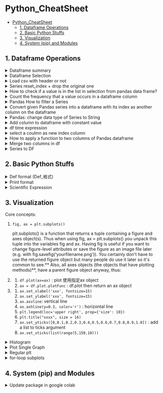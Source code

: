 # Python_CheatSheet

- [Python_CheatSheet](#python_cheatsheet)
  - [1. Dataframe Operations](#1-dataframe-operations)
  - [2. Basic Python Stuffs](#2-basic-python-stuffs)
  - [3. Visualization](#3-visualization)
  - [4. System (pip) and Modules](#4-system-pip-and-modules)

[comment]: <> (This is a comment, it will not be included:)

## 1. Dataframe Operations

<details>
<summary>Dataframe summary</summary>

  ```python

  def summarize_df(df_input):
      """
      Summarized and returns a pandas dataframe denoting the total number of NA/Duplicated values and the percentage of NA/Duplicated values in each column.
      The column names are noted on the index.
      
      Parameters
      ----------
      data: dataframe
      """
      print(df_input.info())
      columnList = df_input.columns.tolist()        
          
      # pandas series denoting features and the sum of their null values
      null_sum = df_input.isnull().sum()# instantiate columns for missing data
      Nullpercent = ( ((null_sum / len(df_input.index))).round(2) )
      
      # pandas series denoting features and the sum of their duplicate value
      nunique_sum = df_input.nunique(dropna = False)
      Duplicatepercent = ( 1 - ((nunique_sum / len(df_input.index))).round(2) )
      
      # concatenate along the columns to create the complete dataframe
      df_NA = pd.concat([null_sum, Nullpercent, nunique_sum, Duplicatepercent], axis=1, keys=['Number of NA', 'Percent NA','Number of Uniques', 'Percent Duplicate'])
      
      return df_NA

  ```

</details>

<details>
<summary>Dataframe Selection</summary>

```python
recipes_dfUse2 = recipes_dfUse[['counts_x','user_id','User_popularity']]
```
</details>

<details>
<summary>Load csv with header or not</summary>

```python
dfRaw = pd.read_csv('./HW1_Problem2.csv', header=None)
dfRaw = pd.read_csv('./HW1_Problem2.csv')
```
</details>

<details>
<summary>Series reset_index + drop the original one</summary>

```python
reset_index(inplace=True, drop=True)
```
</details>

<details>
<summary>How to check if a value is in the list in selection from pandas data frame?</summary>

```python
  favorites_df[(favorites_df['recipe_id'].isin(tempList))]
```

</details>

<details>
<summary>Count the frequency that a value occurs in a dataframe column</summary>

```python
  df.groupby('a').count()
```

</details>

<details>
<summary>Pandas How to filter a Series</summary>

```python
test = {
383:    3.000000,
663:    1.000000,
726:    1.000000,
737:    9.000000,
833:    8.166667
}

s = pd.Series(test)
s = s[s != 1]
s
Out[0]:
383    3.000000
737    9.000000
833    8.166667
dtype: float64
```

</details>

<details>
<summary>Convert given Pandas series into a dataframe with its index as another column on the dataframe</summary>

```python
  df = s.to_frame().reset_index()
```

</details>

<details>
<summary>Pandas: change data type of Series to String</summary>

```python
  df.id.apply(str)
```

</details>

<details>
<summary>Add column to dataframe with constant value</summary>

```python
  df['Name']='abc' 
  ##will add the new column and set all rows to that value
```

</details>

<details>
<summary>df time expression</summary>

  ```python  
  df['year'] = pd.to_datetime(df['year'], format='%Y-%m')
  
  ```

</details>

<details>
<summary>select a coulmn as new index column</summary>

  `set_index`

  ```python  
  dfUse = dfUse.set_index('time_index')
  
  ```

</details>

<details>
<summary>How to apply a function to two columns of Pandas dataframe</summary>

  ```python  
  In [49]: df
  Out[49]: 
            0         1
  0  1.000000  0.000000
  1 -0.494375  0.570994
  2  1.000000  0.000000
  3  1.876360 -0.229738
  4  1.000000  0.000000

  In [50]: def f(x):    
    ....:  return x[0] + x[1]  
    ....:  

  In [51]: df.apply(f, axis=1) #passes a Series object, row-wise
  Out[51]: 
  0    1.000000
  1    0.076619
  2    1.000000
  3    1.646622
  4    1.000000
  
  ```

</details>

<details>
<summary>Merge two columns in df</summary>

  `pd.merge`

  ```python  
  dftemp = pd.merge(df1, df2, left_index=True, right_index=True)
  
  ```

</details>

<details>
<summary>Series to DF</summary>

  `pd.DataFrame(series_input)`

</details>

## 2. Basic Python Stuffs

<details>
<summary>Def format (Def_格式)</summary>

  ```python
  def get_jsonparsed_data(url):
      """
      Receive the content of ``url``, parse it as JSON and return the object.

      Parameters
      ----------
      url : str

      Returns
      -------
      dict
      """
      response = urlopen(url, cafile=certifi.where())
      data = response.read().decode("utf-8")
      return json.loads(data)
  ```

</details>

<details>
<summary>Print format</summary>

  ```python
  #1. String + Number
  print('RSS: %.4f'% numberHere)

  ```

  ```python
  def format(value):
    return f"{value:,.4f}"

  format(np.quantile(response_time, .5))
  ```

</details>

<details>
<summary>Scientific Expression</summary>

  ```python  
  rss = "{:.2e}".format(Numhere)
  
  ```

</details>


## 3. Visualization

Core concepts:
1. `fig, ax = plt.subplots()`
   
    plt.subplots() is a function that returns a tuple containing a figure and axes object(s). Thus when using fig, ax = plt.subplots() you unpack this tuple into the variables fig and ax. Having fig is useful if you want to change figure-level attributes or save the figure as an image file later (e.g. with fig.savefig('yourfilename.png')). You certainly don't have to use the returned figure object but many people do use it later so it's common to see.** Also, all axes objects (the objects that have plotting methods)**, have a parent figure object anyway, thus:
2.  
   1. `df.plot(ax=ax)` : plot 使用指定ax object
   2. `ax = df.plot.plotFunc` : df.plot then return an ax object
3. 
   1. `ax.set_xlabel('xxx', fontsize=15)`
   2. `ax.set_ylabel('xxx', fontsize=15)`
   3. `ax.axvline`: vertical line
   4. `ax.axhline(y=0.3, color='r')` : horizontal line
   5. `plt.legend(loc='upper right', prop={'size': 10})`
   6. `plt.title("xxxx", size = 16)`
   7. `ax.set_yticks([0,0.1,0.2,0.3,0.4,0.5,0.6,0.7,0.8,0.9,1.0])` : add a list to ticks argument
   8. `ax.set_xticks(list(range(5,150,10)))`


<details>
<summary>Histogram</summary>

  ```python
  fig = plt.figure(figsize = (8, 4))
sns.histplot(data = recipes_df, 
            x = 'published_at',  kde = True,
            bins = 52, 
            legend = False
)
plt.title('# recipes over time')
# fig.savefig('/content/img/n_recipes_over_time.jpg')

  ```
![image](./img/histogram_template.png)
</details>

<details>
<summary>Plot Single Graph</summary>

  ```python
#plot of traffic intensity
df_k = pd.DataFrame.from_dict(ans_dict, orient='index',columns=['K'])
fig = plt.figure(figsize=(14,10))
ax2 = df_k.plot(y='K', style='.-')
ax2.set_xlabel('Traffic intensity')
ax2.set_ylabel('K_min (most approximated)')
ax2.set_xticks(np.arange(0, 1, 0.1))
ax2.set_yticks(np.arange(0, 50, 5))
plt.title('Traffic intensity vs. K')
plt.legend()
  ```
</details>

<details>
  <summary>Regular plt</summary>

  ```python
    fig = plt.figure()
    axes = plt.axes()
    axes.plot(x, y)
    axes.set_title('A simple plot')
    axes.set_xlabel('x')
    plt.show()
  ```

</details>

<details>
  <summary>for-loop subplots</summary>

  ```python

fig = plt.figure(figsize=(28,10))
fig.subplots_adjust(hspace = .5, wspace=.001)

figurecount = 1
for i in range(2,22,2):    
    model = AutoReg(dfUse, i)
    model_fit = model.fit()
    
    armodelString = 'AR order: ' + str(i)
    dftemp = pd.merge(pd.DataFrame(dfUse), pd.DataFrame(model_fit.fittedvalues), left_index=True, right_index=True)
    dftemp['RSS_elements'] = dftemp.apply(sum_residual_squares, axis=1) 
    residualList[i]=dftemp['RSS_elements'].sum()
    rss = "{:.2e}".format(dftemp['RSS_elements'].sum())
    print('lag = ' + str(i) + ' ,RSS: ' + rss )
    plt.subplot(2,5,figurecount)
    plt.plot(dfUse, label='_nolegend_', color="black", linewidth=2)
    plt.plot(model_fit.fittedvalues, label='_nolegend_', color="blue", linewidth=1)
    plt.title(armodelString)
    figurecount +=1

  ```

</details>


## 4. System (pip) and Modules

<details>
  <summary>Update package in google colab</summary>

  ```python

      !pip install statsmodels --upgrade

  ```

</details>
